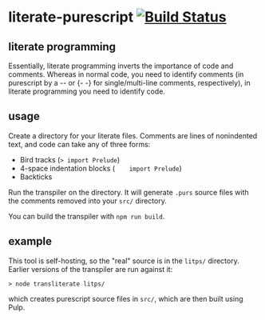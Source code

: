 # literate-purescript [![Build Status](https://travis-ci.org/Thimoteus/literate-purescript.svg?branch=master)](https://travis-ci.org/Thimoteus/literate-purescript)

## literate programming

Essentially, literate programming inverts the importance of code and comments.
Whereas in normal code, you need to identify comments (in purescript by a --
or {- -} for single/multi-line comments, respectively), in literate programming
you need to identify code.

## usage

Create a directory for your literate files.
Comments are lines of nonindented text, and code can take any of three forms:
* Bird tracks (`> import Prelude`)
* 4-space indentation blocks (`    import Prelude`)
* Backticks

Run the transpiler on the directory. It will generate `.purs` source files with
the comments removed into your `src/` directory.

You can build the transpiler with `npm run build`.

## example

This tool is self-hosting, so the "real" source is in the `litps/` directory.
Earlier versions of the transpiler are run against it:
```
> node transliterate litps/
```
which creates purescript source files in `src/`, which are then built using Pulp.
